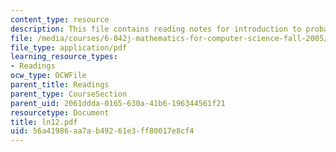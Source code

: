 ```yaml
---
content_type: resource
description: This file contains reading notes for introduction to probability.
file: /media/courses/6-042j-mathematics-for-computer-science-fall-2005/56a41986aa7ab49261e3ff80017e8cf4_ln12.pdf
file_type: application/pdf
learning_resource_types:
- Readings
ocw_type: OCWFile
parent_title: Readings
parent_type: CourseSection
parent_uid: 2061ddda-0165-630a-41b6-196344561f21
resourcetype: Document
title: ln12.pdf
uid: 56a41986-aa7a-b492-61e3-ff80017e8cf4
---
```

